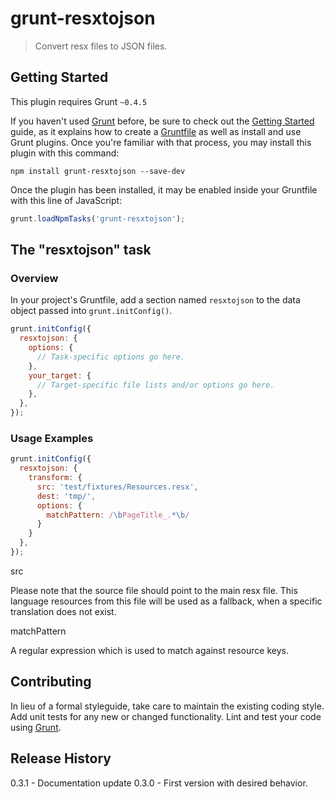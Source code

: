 # grunt-resxtojson

> Convert resx files to JSON files.

## Getting Started
This plugin requires Grunt `~0.4.5`

If you haven't used [Grunt](http://gruntjs.com/) before, be sure to check out the [Getting Started](http://gruntjs.com/getting-started) guide, as it explains how to create a [Gruntfile](http://gruntjs.com/sample-gruntfile) as well as install and use Grunt plugins. Once you're familiar with that process, you may install this plugin with this command:

```shell
npm install grunt-resxtojson --save-dev
```

Once the plugin has been installed, it may be enabled inside your Gruntfile with this line of JavaScript:

```js
grunt.loadNpmTasks('grunt-resxtojson');
```

## The "resxtojson" task

### Overview
In your project's Gruntfile, add a section named `resxtojson` to the data object passed into `grunt.initConfig()`.

```js
grunt.initConfig({
  resxtojson: {
    options: {
      // Task-specific options go here.
    },
    your_target: {
      // Target-specific file lists and/or options go here.
    },
  },
});
```

### Usage Examples

```js
grunt.initConfig({
  resxtojson: {
    transform: {
      src: 'test/fixtures/Resources.resx',
      dest: 'tmp/',
      options: {
        matchPattern: /\bPageTitle_.*\b/
      }
    }
  },
});
```

src

Please note that the source file should point to the main resx file. This language resources from this file will be used as a fallback, when a specific translation does not exist.

matchPattern

A regular expression which is used to match against resource keys.

## Contributing

In lieu of a formal styleguide, take care to maintain the existing coding style. Add unit tests for any new or changed functionality. Lint and test your code using [Grunt](http://gruntjs.com/).

## Release History

0.3.1 - Documentation update
0.3.0 - First version with desired behavior.
